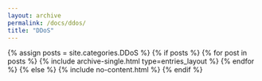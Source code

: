 ```yaml
---
layout: archive
permalink: /docs/ddos/
title: "DDoS"
---
```


{% assign posts = site.categories.DDoS %}
{% if posts %}
  {% for post in posts %}
    {% include archive-single.html type=entries_layout %}
  {% endfor %}
{% else %}
  {% include no-content.html %}
{% endif %}
